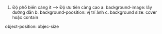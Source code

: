 <!-- Một số lưu ý với CSS -->
1. Độ phổ biến càng ít --> Độ ưu tiên càng cao
a. background-image:  lấy đường dẫn
b. background-poosition: vị trí ảnh
c. background size: cover hoặc contain

object-position:
objec-size